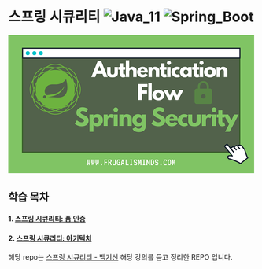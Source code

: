 # 스프링 시큐리티 ![Java_11](https://img.shields.io/badge/java-v11-red?logo=java) ![Spring_Boot](https://img.shields.io/badge/Spring_Boot-v2.4.1-green.svg?logo=spring)

<img src="src/main/resources/static/images/security.png"></img>

## 학습 목차

#### 1. [스프링 시큐리티: 폼 인증](https://github.com/Junhan0037/spring-security/pull/1)
#### 2. [스프링 시큐리티: 아키텍처](https://github.com/Junhan0037/spring-security/pull/2)

해당 repo는 [스프링 시큐리티 - 백기선](https://www.inflearn.com/course/%EB%B0%B1%EA%B8%B0%EC%84%A0-%EC%8A%A4%ED%94%84%EB%A7%81-%EC%8B%9C%ED%81%90%EB%A6%AC%ED%8B%B0) 해당 강의를 듣고 정리한 REPO 입니다.
